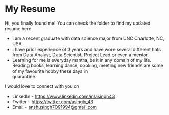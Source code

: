 # My Resume

Hi, you finally found me! You can check the folder to find my updated resume here.

 - I am a recent graduate with data science major from UNC Charlotte, NC, USA. 
 - I have prior experience of 3 years and have wore several different hats from Data Analyst, Data Scientist, Project Lead or even a mentor.
 - Learning for me is everyday mantra, be it in any domain of my life. Reading books, learning dance, cooking, meeting new friends are some of my favourite hobby these days in   
   quarantine.
   
I would love to connect with you on 
 - LinkedIn - https://www.linkedin.com/in/asingh43
 - Twitter  - https://twitter.com/asingh_43
 - Email    - anshusingh7091994@gmail.com
 
